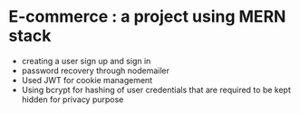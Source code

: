 # E-commerce : a project using MERN stack
- creating a user sign up and sign in
- password recovery through nodemailer
- Used JWT for cookie management
- Using bcrypt for hashing of user credentials that are required to be kept hidden for privacy purpose